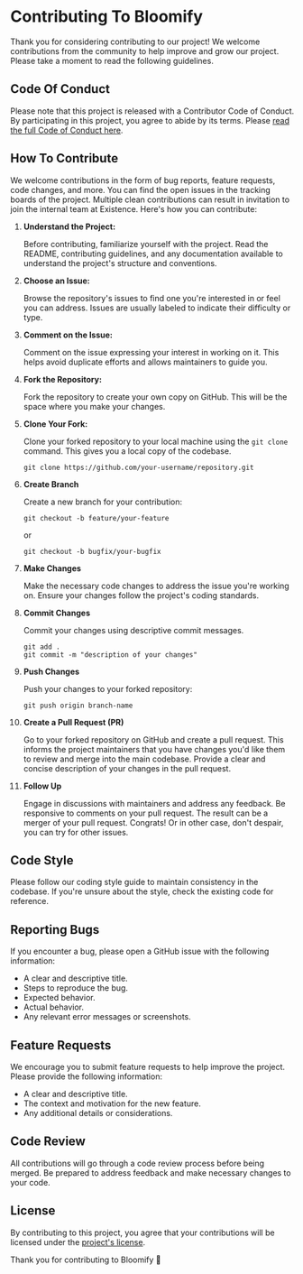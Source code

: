 # Contributing To Bloomify

Thank you for considering contributing to our project! We welcome contributions from the community to help improve and grow our project. Please take a moment to read the following guidelines.

## Code Of Conduct

Please note that this project is released with a Contributor Code of Conduct. By participating in this project, you agree to abide by its terms. Please [read the full Code of Conduct here](CODE_OF_CONDUCT.md).

## How To Contribute

We welcome contributions in the form of bug reports, feature requests, code changes, and more. You can find the open issues in the tracking boards of the project. Multiple clean contributions can result in invitation to join the internal team at Existence. Here's how you can contribute:

1. **Understand the Project:**

   Before contributing, familiarize yourself with the project. Read the README, contributing guidelines, and any documentation available to understand the project's structure and conventions.

2. **Choose an Issue:**

   Browse the repository's issues to find one you're interested in or feel you can address. Issues are usually labeled to indicate their difficulty or type.

3. **Comment on the Issue:**

   Comment on the issue expressing your interest in working on it. This helps avoid duplicate efforts and allows maintainers to guide you.

4. **Fork the Repository:**

   Fork the repository to create your own copy on GitHub. This will be the space where you make your changes.

5. **Clone Your Fork:**

   Clone your forked repository to your local machine using the `git clone` command. This gives you a local copy of the codebase.

   ```shell
   git clone https://github.com/your-username/repository.git
   ```

6. **Create Branch**

   Create a new branch for your contribution:

   ```shell
   git checkout -b feature/your-feature
   ```

   or

   ```shell
   git checkout -b bugfix/your-bugfix
   ```

7. **Make Changes**

   Make the necessary code changes to address the issue you're working on. Ensure your changes follow the project's coding standards.

8. **Commit Changes**

   Commit your changes using descriptive commit messages.

   ```shell
   git add .
   git commit -m "description of your changes"
   ```

9. **Push Changes**

   Push your changes to your forked repository:

   ```shell
   git push origin branch-name
   ```

10. **Create a Pull Request (PR)**

    Go to your forked repository on GitHub and create a pull request. This informs the project maintainers that you have changes you'd like them to review and merge into the main codebase. Provide a clear and concise description of your changes in the pull request.

11. **Follow Up**

    Engage in discussions with maintainers and address any feedback. Be responsive to comments on your pull request. The result can be a merger of your pull request. Congrats! Or in other case, don't despair, you can try for other issues.

## Code Style

Please follow our coding style guide to maintain consistency in the codebase. If you're unsure about the style, check the existing code for reference.

## Reporting Bugs

If you encounter a bug, please open a GitHub issue with the following information:

- A clear and descriptive title.
- Steps to reproduce the bug.
- Expected behavior.
- Actual behavior.
- Any relevant error messages or screenshots.

## Feature Requests

We encourage you to submit feature requests to help improve the project. Please provide the following information:

- A clear and descriptive title.
- The context and motivation for the new feature.
- Any additional details or considerations.

## Code Review

All contributions will go through a code review process before being merged. Be prepared to address feedback and make necessary changes to your code.

## License

By contributing to this project, you agree that your contributions will be licensed under the [project's license](LICENSE.md).

Thank you for contributing to Bloomify 🚀
